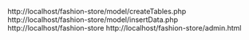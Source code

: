 http://localhost/fashion-store/model/createTables.php
http://localhost/fashion-store/model/insertData.php
http://localhost/fashion-store
http://localhost/fashion-store/admin.html